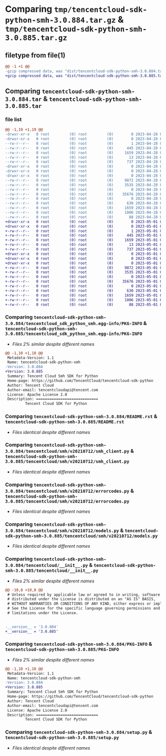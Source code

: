 # Comparing `tmp/tencentcloud-sdk-python-smh-3.0.884.tar.gz` & `tmp/tencentcloud-sdk-python-smh-3.0.885.tar.gz`

## filetype from file(1)

```diff
@@ -1 +1 @@
-gzip compressed data, was "dist/tencentcloud-sdk-python-smh-3.0.884.tar", last modified: Fri Apr 28 02:37:19 2023, max compression
+gzip compressed data, was "dist/tencentcloud-sdk-python-smh-3.0.885.tar", last modified: Mon May  1 00:48:25 2023, max compression
```

## Comparing `tencentcloud-sdk-python-smh-3.0.884.tar` & `tencentcloud-sdk-python-smh-3.0.885.tar`

### file list

```diff
@@ -1,19 +1,19 @@
-drwxr-xr-x   0 root         (0) root         (0)        0 2023-04-28 02:37:19.000000 tencentcloud-sdk-python-smh-3.0.884/
-drwxr-xr-x   0 root         (0) root         (0)        0 2023-04-28 02:37:19.000000 tencentcloud-sdk-python-smh-3.0.884/tencentcloud_sdk_python_smh.egg-info/
--rw-r--r--   0 root         (0) root         (0)        1 2023-04-28 02:37:19.000000 tencentcloud-sdk-python-smh-3.0.884/tencentcloud_sdk_python_smh.egg-info/dependency_links.txt
--rw-r--r--   0 root         (0) root         (0)      445 2023-04-28 02:37:19.000000 tencentcloud-sdk-python-smh-3.0.884/tencentcloud_sdk_python_smh.egg-info/SOURCES.txt
--rw-r--r--   0 root         (0) root         (0)     1659 2023-04-28 02:37:19.000000 tencentcloud-sdk-python-smh-3.0.884/tencentcloud_sdk_python_smh.egg-info/PKG-INFO
--rw-r--r--   0 root         (0) root         (0)       13 2023-04-28 02:37:19.000000 tencentcloud-sdk-python-smh-3.0.884/tencentcloud_sdk_python_smh.egg-info/top_level.txt
--rw-r--r--   0 root         (0) root         (0)      737 2023-04-28 02:37:19.000000 tencentcloud-sdk-python-smh-3.0.884/README.rst
-drwxr-xr-x   0 root         (0) root         (0)        0 2023-04-28 02:37:19.000000 tencentcloud-sdk-python-smh-3.0.884/tencentcloud/
-drwxr-xr-x   0 root         (0) root         (0)        0 2023-04-28 02:37:19.000000 tencentcloud-sdk-python-smh-3.0.884/tencentcloud/smh/
-drwxr-xr-x   0 root         (0) root         (0)        0 2023-04-28 02:37:19.000000 tencentcloud-sdk-python-smh-3.0.884/tencentcloud/smh/v20210712/
--rw-r--r--   0 root         (0) root         (0)     9872 2023-04-28 02:37:19.000000 tencentcloud-sdk-python-smh-3.0.884/tencentcloud/smh/v20210712/smh_client.py
--rw-r--r--   0 root         (0) root         (0)     3535 2023-04-28 02:37:19.000000 tencentcloud-sdk-python-smh-3.0.884/tencentcloud/smh/v20210712/errorcodes.py
--rw-r--r--   0 root         (0) root         (0)        0 2023-04-28 02:37:19.000000 tencentcloud-sdk-python-smh-3.0.884/tencentcloud/smh/v20210712/__init__.py
--rw-r--r--   0 root         (0) root         (0)    35676 2023-04-28 02:37:19.000000 tencentcloud-sdk-python-smh-3.0.884/tencentcloud/smh/v20210712/models.py
--rw-r--r--   0 root         (0) root         (0)        0 2023-04-28 02:37:19.000000 tencentcloud-sdk-python-smh-3.0.884/tencentcloud/smh/__init__.py
--rw-r--r--   0 root         (0) root         (0)      630 2023-04-28 02:37:19.000000 tencentcloud-sdk-python-smh-3.0.884/tencentcloud/__init__.py
--rw-r--r--   0 root         (0) root         (0)     1659 2023-04-28 02:37:19.000000 tencentcloud-sdk-python-smh-3.0.884/PKG-INFO
--rw-r--r--   0 root         (0) root         (0)     1006 2023-04-28 02:37:19.000000 tencentcloud-sdk-python-smh-3.0.884/setup.py
--rw-r--r--   0 root         (0) root         (0)       88 2023-04-28 02:37:19.000000 tencentcloud-sdk-python-smh-3.0.884/setup.cfg
+drwxr-xr-x   0 root         (0) root         (0)        0 2023-05-01 00:48:25.000000 tencentcloud-sdk-python-smh-3.0.885/
+drwxr-xr-x   0 root         (0) root         (0)        0 2023-05-01 00:48:25.000000 tencentcloud-sdk-python-smh-3.0.885/tencentcloud_sdk_python_smh.egg-info/
+-rw-r--r--   0 root         (0) root         (0)        1 2023-05-01 00:48:25.000000 tencentcloud-sdk-python-smh-3.0.885/tencentcloud_sdk_python_smh.egg-info/dependency_links.txt
+-rw-r--r--   0 root         (0) root         (0)      445 2023-05-01 00:48:25.000000 tencentcloud-sdk-python-smh-3.0.885/tencentcloud_sdk_python_smh.egg-info/SOURCES.txt
+-rw-r--r--   0 root         (0) root         (0)     1659 2023-05-01 00:48:25.000000 tencentcloud-sdk-python-smh-3.0.885/tencentcloud_sdk_python_smh.egg-info/PKG-INFO
+-rw-r--r--   0 root         (0) root         (0)       13 2023-05-01 00:48:25.000000 tencentcloud-sdk-python-smh-3.0.885/tencentcloud_sdk_python_smh.egg-info/top_level.txt
+-rw-r--r--   0 root         (0) root         (0)      737 2023-05-01 00:48:24.000000 tencentcloud-sdk-python-smh-3.0.885/README.rst
+drwxr-xr-x   0 root         (0) root         (0)        0 2023-05-01 00:48:25.000000 tencentcloud-sdk-python-smh-3.0.885/tencentcloud/
+drwxr-xr-x   0 root         (0) root         (0)        0 2023-05-01 00:48:25.000000 tencentcloud-sdk-python-smh-3.0.885/tencentcloud/smh/
+drwxr-xr-x   0 root         (0) root         (0)        0 2023-05-01 00:48:25.000000 tencentcloud-sdk-python-smh-3.0.885/tencentcloud/smh/v20210712/
+-rw-r--r--   0 root         (0) root         (0)     9872 2023-05-01 00:48:24.000000 tencentcloud-sdk-python-smh-3.0.885/tencentcloud/smh/v20210712/smh_client.py
+-rw-r--r--   0 root         (0) root         (0)     3535 2023-05-01 00:48:24.000000 tencentcloud-sdk-python-smh-3.0.885/tencentcloud/smh/v20210712/errorcodes.py
+-rw-r--r--   0 root         (0) root         (0)        0 2023-05-01 00:48:24.000000 tencentcloud-sdk-python-smh-3.0.885/tencentcloud/smh/v20210712/__init__.py
+-rw-r--r--   0 root         (0) root         (0)    35676 2023-05-01 00:48:24.000000 tencentcloud-sdk-python-smh-3.0.885/tencentcloud/smh/v20210712/models.py
+-rw-r--r--   0 root         (0) root         (0)        0 2023-05-01 00:48:24.000000 tencentcloud-sdk-python-smh-3.0.885/tencentcloud/smh/__init__.py
+-rw-r--r--   0 root         (0) root         (0)      630 2023-05-01 00:48:24.000000 tencentcloud-sdk-python-smh-3.0.885/tencentcloud/__init__.py
+-rw-r--r--   0 root         (0) root         (0)     1659 2023-05-01 00:48:25.000000 tencentcloud-sdk-python-smh-3.0.885/PKG-INFO
+-rw-r--r--   0 root         (0) root         (0)     1006 2023-05-01 00:48:24.000000 tencentcloud-sdk-python-smh-3.0.885/setup.py
+-rw-r--r--   0 root         (0) root         (0)       88 2023-05-01 00:48:25.000000 tencentcloud-sdk-python-smh-3.0.885/setup.cfg
```

### Comparing `tencentcloud-sdk-python-smh-3.0.884/tencentcloud_sdk_python_smh.egg-info/PKG-INFO` & `tencentcloud-sdk-python-smh-3.0.885/tencentcloud_sdk_python_smh.egg-info/PKG-INFO`

 * *Files 2% similar despite different names*

```diff
@@ -1,10 +1,10 @@
 Metadata-Version: 1.1
 Name: tencentcloud-sdk-python-smh
-Version: 3.0.884
+Version: 3.0.885
 Summary: Tencent Cloud Smh SDK for Python
 Home-page: https://github.com/TencentCloud/tencentcloud-sdk-python
 Author: Tencent Cloud
 Author-email: tencentcloudapi@tencent.com
 License: Apache License 2.0
 Description: ============================
         Tencent Cloud SDK for Python
```

### Comparing `tencentcloud-sdk-python-smh-3.0.884/README.rst` & `tencentcloud-sdk-python-smh-3.0.885/README.rst`

 * *Files identical despite different names*

### Comparing `tencentcloud-sdk-python-smh-3.0.884/tencentcloud/smh/v20210712/smh_client.py` & `tencentcloud-sdk-python-smh-3.0.885/tencentcloud/smh/v20210712/smh_client.py`

 * *Files identical despite different names*

### Comparing `tencentcloud-sdk-python-smh-3.0.884/tencentcloud/smh/v20210712/errorcodes.py` & `tencentcloud-sdk-python-smh-3.0.885/tencentcloud/smh/v20210712/errorcodes.py`

 * *Files identical despite different names*

### Comparing `tencentcloud-sdk-python-smh-3.0.884/tencentcloud/smh/v20210712/models.py` & `tencentcloud-sdk-python-smh-3.0.885/tencentcloud/smh/v20210712/models.py`

 * *Files identical despite different names*

### Comparing `tencentcloud-sdk-python-smh-3.0.884/tencentcloud/__init__.py` & `tencentcloud-sdk-python-smh-3.0.885/tencentcloud/__init__.py`

 * *Files 2% similar despite different names*

```diff
@@ -10,8 +10,8 @@
 # Unless required by applicable law or agreed to in writing, software
 # distributed under the License is distributed on an "AS IS" BASIS,
 # WITHOUT WARRANTIES OR CONDITIONS OF ANY KIND, either express or implied.
 # See the License for the specific language governing permissions and
 # limitations under the License.
 
 
-__version__ = '3.0.884'
+__version__ = '3.0.885'
```

### Comparing `tencentcloud-sdk-python-smh-3.0.884/PKG-INFO` & `tencentcloud-sdk-python-smh-3.0.885/PKG-INFO`

 * *Files 2% similar despite different names*

```diff
@@ -1,10 +1,10 @@
 Metadata-Version: 1.1
 Name: tencentcloud-sdk-python-smh
-Version: 3.0.884
+Version: 3.0.885
 Summary: Tencent Cloud Smh SDK for Python
 Home-page: https://github.com/TencentCloud/tencentcloud-sdk-python
 Author: Tencent Cloud
 Author-email: tencentcloudapi@tencent.com
 License: Apache License 2.0
 Description: ============================
         Tencent Cloud SDK for Python
```

### Comparing `tencentcloud-sdk-python-smh-3.0.884/setup.py` & `tencentcloud-sdk-python-smh-3.0.885/setup.py`

 * *Files identical despite different names*

